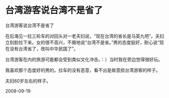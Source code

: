 # 台湾游客说台湾不是省了

台湾游客说台湾不是省了

在后海见一拉三轮车的对回头对一老夫妇说，“现在台湾的省长是马英九吧”。夫妇立刻脸拉下来。女的很不高兴，不屑地说“台湾不是省。”男的态度挺好，耐心说“现在没有台湾省了，改叫中华民国了”。

台湾游客在内的旅游可能都会受到类似文化冲击。：）当时我在旁边觉得很好玩。

我喜欢那个态度好的男的。拉车的没有恶意，看不出是故意损台湾游客的样子。

夫妇60岁左右的样子。

2008-09-19